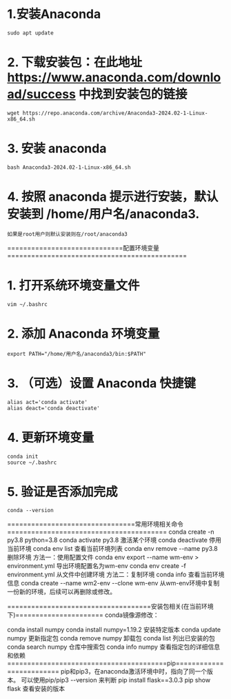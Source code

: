 # 1.安装Anaconda
    sudo apt update
# 2. 下载安装包：在此地址 https://www.anaconda.com/download/success 中找到安装包的链接
    wget https://repo.anaconda.com/archive/Anaconda3-2024.02-1-Linux-x86_64.sh
# 3. 安装 anaconda
    bash Anaconda3-2024.02-1-Linux-x86_64.sh
# 4. 按照 anaconda 提示进行安装，默认安装到 /home/用户名/anaconda3.
    如果是root用户则默认安装则在/root/anaconda3

=============================配置环境变量=============================================
# 1. 打开系统环境变量文件
    vim ~/.bashrc
# 2. 添加 Anaconda 环境变量
    export PATH="/home/用户名/anaconda3/bin:$PATH"
# 3. （可选）设置 Anaconda 快捷键
    alias act='conda activate'
    alias deact='conda deactivate'
# 4. 更新环境变量
    conda init
    source ~/.bashrc
# 5. 验证是否添加完成
    conda --version
================================常用环境相关命令========================================
conda create -n py3.8 python=3.8
conda activate py3.8 激活某个环境
conda deactivate 停用当前环境
conda env list   查看当前环境列表
conda env remove --name py3.8  删除环境
方法一：使用配置文件
conda env export --name  wm-env > environment.yml 导出环境配置名为wm-env
conda env create -f environment.yml 从文件中创建环境
方法二：复制环境
conda info 查看当前环境信息
conda create --name wm2-env --clone wm-env  从wm-env环境中复制一份新的环境，后续可以再删除或修改。

====================================安装包相关(在当前环境下)======================
conda镜像源修改：

conda install numpy
conda install numpy=1.19.2  安装特定版本
conda update numpy 更新指定包
conda remove numpy 卸载包
conda list 列出已安装的包
conda search numpy 仓库中搜索包
conda info numpy 查看指定包的详细信息和依赖
========================================pip=========================
pip和pip3，在anaconda激活环境中时，指向了同一个版本。
可以使用pip/pip3 --version 来判断
pip install flask==3.0.3
pip show flask 查看安装的版本

